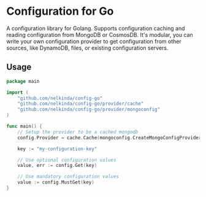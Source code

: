 # Configuration for Go

A configuration library for Golang.
Supports configuration caching and reading configuration from MongoDB or CosmosDB.
It's modular, you can write your own configuration provider to get configuration from other sources, like DynamoDB, files, or existing configuration servers.

## Usage

```go
package main

import (
	"github.com/nelkinda/config-go"
	"github.com/nelkinda/config-go/provider/cache"
	"github.com/nelkinda/config-go/provider/mongoconfig"
)

func main() {
	// Setup the provider to be a cached mongodb
	config.Provider = cache.Cache(mongoconfig.CreateMongoConfigProvider("mongodb://confighost/", "config", "config"))

	key := "my-configuration-key"

	// Use optional configuration values
	value, err := config.Get(key)

	// Use mandatory configuration values
	value := config.MustGet(key)
}
```